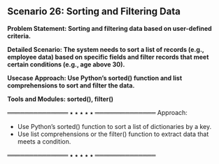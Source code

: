 ## Scenario 26: Sorting and Filtering Data  
**Problem Statement: Sorting and filtering data based on user-defined criteria.**  

**Detailed Scenario: The system needs to sort a list of records (e.g., employee data) based on specific fields and filter records that meet certain conditions (e.g., age above 30).**  

**Usecase Approach: Use Python’s sorted() function and list comprehensions to sort and filter the data.**  

**Tools and Modules: sorted(), filter()**  

══════════════ ⭑ ⭑ ⭑ ⭑ ⭑ ══════════════
Approach:  
- Use Python’s sorted() function to sort a list of dictionaries by a key.  
- Use list comprehensions or the filter() function to extract data that meets a condition.  

══════════════ ⭑ ⭑ ⭑ ⭑ ⭑ ══════════════


